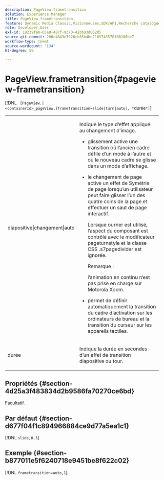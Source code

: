 ```yaml
---
description: PageView.frametransition
solution: Experience Manager
title: PageView.frametransition
feature: Dynamic Media Classic,Visionneuses,SDK/API,Recherche catalogue électronique
role: Developer,User
exl-id: 19239fa8-65a8-487f-9370-42bb93d862d5
source-git-commit: 206e4643e3926cb85b4be2189743578f88180be7
workflow-type: tm+mt
source-wordcount: '134'
ht-degree: 5%

---
```


# PageView.frametransition{#pageview-frametransition}

[!DNL ` [PageView.|<containerId>_pageView.]frametransition=slide|turn|auto[, *`durée`*]`]

<table id="table_625D0EEDA21B46FEA3F5CF7DDF769B50"> 
 <tbody> 
  <tr> 
   <td colname="col1"> <p> <span class="codeph"> diapositive|changement|auto</span> </p> </td> 
   <td colname="col2"> <p> Indique le type d’effet appliqué au changement d’image. </p> <p> 
     <ul id="ul_4224B7C2722A4185A8BD48703D019AA1"> 
      <li id="li_8482037F8E1C4F11A84DF51790A073FE"> <p><span class="codeph"> </span> glissement active une transition où l’ancien cadre défile d’un mode à l’autre et où le nouveau cadre se glisse dans un mode d’affichage. </p> </li> 
      <li id="li_CE9A99564DF348D0A76AB2A5945155A5"> <p><span class="codeph"> </span> le changement de page active un effet de Symétrie de page lorsqu’un utilisateur peut faire glisser l’un des quatre coins de la page et effectuer un saut de page interactif. </p> <p>Lorsque <span class="codeph"> ourner</span> est utilisé, l’aspect du composant est contrôlé avec le modificateur <span class="codeph"> pageturnstyle</span> et la classe CSS <span class="codeph"> .s7pagedivider</span> est ignorée. </p> <p>Remarque :  <p><span class="codeph"> </span> l’animation en continu n’est pas prise en charge sur Motorola Xoom. </p> </p> </li> 
      <li id="li_79F85B0429CD4B389399FB3823FE767F"> <p> <span class="codeph"> </span> permet de définir automatiquement la transition du cadre d’activation sur les ordinateurs de bureau et la transition du curseur sur les appareils tactiles. </p> </li> 
     </ul> </p> </td> 
  </tr> 
  <tr> 
   <td colname="col1"> <p><span class="codeph"><span class="varname"> durée</span></span> </p> </td> 
   <td colname="col2"> <p>Indique la durée en secondes d’un effet de transition <span class="codeph"> diapositive</span> ou <span class="codeph"> tour</span>. </p> </td> 
  </tr> 
 </tbody> 
</table>

## Propriétés {#section-4d25a3f483834d2b9586fa70270ce6bd}

Facultatif.

## Par défaut {#section-d677f04f1c894966884ce9d77a5ea1c1}

[!DNL `slide,0.3`]

## Exemple {#section-b877011e5f6240718e9451be8f622c02}

[!DNL `frametransition=auto,1`]

